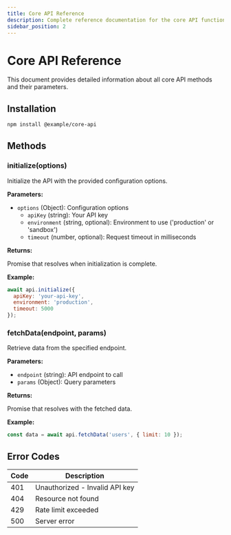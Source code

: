 ```yaml
---
title: Core API Reference
description: Complete reference documentation for the core API functionalities.
sidebar_position: 2
---
```


# Core API Reference

This document provides detailed information about all core API methods and their parameters.

## Installation

```bash
npm install @example/core-api
```

## Methods

### initialize(options)

Initialize the API with the provided configuration options.

**Parameters:**

- `options` (Object): Configuration options
  - `apiKey` (string): Your API key
  - `environment` (string, optional): Environment to use ('production' or 'sandbox')
  - `timeout` (number, optional): Request timeout in milliseconds

**Returns:** 

Promise that resolves when initialization is complete.

**Example:**

```javascript
await api.initialize({
  apiKey: 'your-api-key',
  environment: 'production',
  timeout: 5000
});
```

### fetchData(endpoint, params)

Retrieve data from the specified endpoint.

**Parameters:**

- `endpoint` (string): API endpoint to call
- `params` (Object): Query parameters

**Returns:**

Promise that resolves with the fetched data.

**Example:**

```javascript
const data = await api.fetchData('users', { limit: 10 });
```

## Error Codes

| Code | Description |
|------|-------------|
| 401  | Unauthorized - Invalid API key |
| 404  | Resource not found |
| 429  | Rate limit exceeded |
| 500  | Server error | 